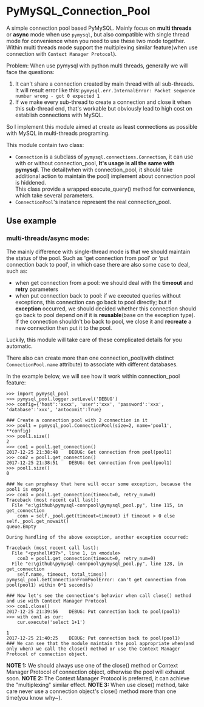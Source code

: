 # PyMySQL_Connection_Pool
A simple connection pool based PyMySQL. Mainly focus on **multi threads** or **async** mode when use `pymysql`, but also compatible with single thread mode for convenience when you need to use these two mode together. Within multi threads mode support the multiplexing similar feature(when use connection with `Context Manager Protocol`).

Problem: When use pymysql with python multi threads, generally we will face the questions:
1. It can't share a connection created by main thread with all sub-threads. It will result error like this:
`pymysql.err.InternalError: Packet sequence number wrong - got 0 expected 1`
2. If we make every sub-thread to create a connection and close it when this sub-thread end, that's workable but obviously lead to high cost on establish connections with MySQL.

So I implement this module aimed at create as least connections as possible with MySQL in multi-threads programing. 

This module contain two class: 
- `Connection` is a subclass of `pymysql.connections.Connection`, it can use with or without connection_pool, **It's usage is all the same with pymysql**. The detail(when with connection_pool, it should take additional action to maintain the pool) implement about connection pool is hiddened.  
This class provide a wrapped execute_query() method for convenience, which take several parameters.
- `ConnectionPool`'s instance represent the real connection_pool.

## Use example
### multi-threads/async mode:  
The mainly difference with single-thread mode is that we should maintain the status of the pool. Such as 'get connection from pool' or 'put connection back to pool', in which case there are also some case to deal, such as: 
- when get connection from a pool: we should deal with the **timeout** and **retry** parameters
- when put connection back to pool: if we executed queries without exceptions, this connection can go back to pool directly; but if **exception** occurred, we should decided whether this connection should go back to pool depend on if it is **reusable**(base on the exception type). If the connection shouldn't bo back to pool, we close it and **recreate** a new connection then put it to the pool.

Luckily, this module will take care of these complicated details for you automatic.

There also can create more than one connection_pool(with distinct `ConnectionPool.name` attribute) to associate with different databases.

In the example below, we will see how it work within connection_pool feature:   
```
>>> import pymysql_pool
>>> pymysql_pool.logger.setLevel('DEBUG')
>>> config={'host':'xxxx', 'user':'xxx', 'password':'xxx', 'database':'xxx', 'antocomit':True}

### Create a connection pool with 2 connection in it
>>> pool1 = pymysql_pool.ConnectionPool(size=2, name='pool1', **config)
>>> pool1.size()
2
>>> con1 = pool1.get_connection()
2017-12-25 21:38:48    DEBUG: Get connection from pool(pool1)
>>> con2 = pool1.get_connection()
2017-12-25 21:38:51    DEBUG: Get connection from pool(pool1)
>>> pool1.size()
0

### We can prophesy that here will occur some exception, because the pool1 is empty
>>> con3 = pool1.get_connection(timeout=0, retry_num=0)
Traceback (most recent call last):
  File "e:\github\pymysql-connpool\pymysql_pool.py", line 115, in get_connection
    conn = self._pool.get(timeout=timeout) if timeout > 0 else self._pool.get_nowait()
queue.Empty

During handling of the above exception, another exception occurred:

Traceback (most recent call last):
  File "<pyshell#37>", line 1, in <module>
    con3 = pool1.get_connection(timeout=0, retry_num=0)
  File "e:\github\pymysql-connpool\pymysql_pool.py", line 128, in get_connection
    self.name, timeout, total_times))
pymysql_pool.GetConnectionFromPoolError: can't get connection from pool(pool1) within 0*1 second(s)

### Now let's see the connection's behavior when call close() method and use with Context Manager Protocol
>>> con1.close()
2017-12-25 21:39:56    DEBUG: Put connection back to pool(pool1)
>>> with con1 as cur:
	cur.execute('select 1+1')

1
2017-12-25 21:40:25    DEBUG: Put connection back to pool(pool1)
### We can see that the module maintain the pool appropriate when(and only when) we call the close() method or use the Context Manager Protocol of connection object.
```

**NOTE 1:** We should always use one of the close() method or Context Manager Protocol of connection object, otherwise the pool will exhaust soon.
**NOTE 2:** The Context Manager Protocol is preferred, it can achieve the "multiplexing" similar effect.
**NOTE 3:** When use close() method, take care never use a connection object's close() method more than one time(you know why~).
